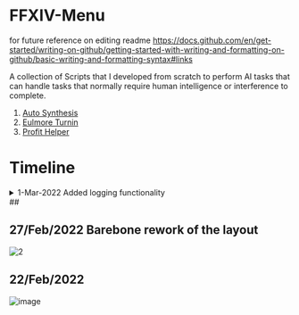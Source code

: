 # FFXIV-Menu

for future reference on editing readme
https://docs.github.com/en/get-started/writing-on-github/getting-started-with-writing-and-formatting-on-github/basic-writing-and-formatting-syntax#links
 
A collection of Scripts that I developed from scratch to perform AI tasks that can handle tasks that normally require human intelligence or interference to complete.

1) <a href="https://github.com/teoshinjiat/FFXIV-Menu/tree/main/autoSynthesis">Auto Synthesis</a> 
2) <a href="https://github.com/teoshinjiat/FFXIV-Menu/tree/main/eulmoreTurnin">Eulmore Turnin</a> 
2) <a href="https://github.com/teoshinjiat/FFXIV-Menu/tree/main/profitHelper">Profit Helper</a> 

# Timeline
<details>
  <summary>1-Mar-2022 Added logging functionality </summary>
 
 ![image](https://user-images.githubusercontent.com/21898084/156228260-897ab36c-3ef4-40b4-b47b-05ceeaba5977.png)
 
 <summary>test-Mar-2022 Added logging functionality </summary>
  ![image](https://user-images.githubusercontent.com/21898084/156228260-897ab36c-3ef4-40b4-b47b-05ceeaba5977.png)

 
 </details>
## 

## 27/Feb/2022 Barebone rework of the layout
![2](https://user-images.githubusercontent.com/21898084/155870681-6ace85e1-9a3c-4f7f-b109-a44d0f846692.gif)

## 22/Feb/2022
![image](https://user-images.githubusercontent.com/21898084/155863876-83188728-8f9f-44eb-b7b4-4ee93c9970ab.png)
</details>




